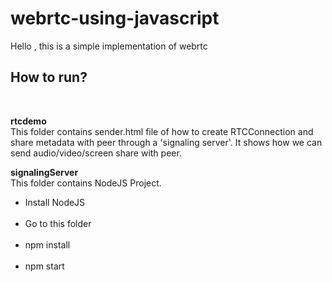 # webrtc-using-javascript
Hello , this is a simple implementation of webrtc
<h2>How to run?</h2><br />

**rtcdemo**
<br />This folder contains sender.html file of how to create RTCConnection and share metadata with peer through a 'signaling server'. It shows how we can send audio/video/screen share with peer.

**signalingServer**<br />
This folder contains NodeJS Project.<br />
<ul>
<li>Install NodeJS</li><br />
<li>Go to this folder</li><br />
<li>npm install</li><br />
<li>npm start</li><br />
  </ul>
